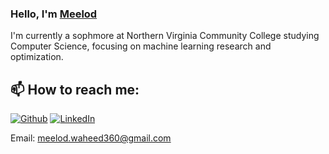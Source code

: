 ### Hello, I'm [Meelod](https://www.linkedin.com/in/meelod/)

I'm currently a sophmore at Northern Virginia Community College studying Computer Science, focusing on machine learning research and optimization.

## 📫 How to reach me: 
[![Github](https://img.shields.io/badge/-Github-181717?style=for-the-badge&logo=Github&logoColor=white)](https://github.com/meelod)
[![LinkedIn](https://img.shields.io/badge/-LinkedIn-0077B5?style=for-the-badge&logo=LinkedIn&logoColor=white)](https://www.linkedin.com/in/meelod/)

Email: meelod.waheed360@gmail.com
